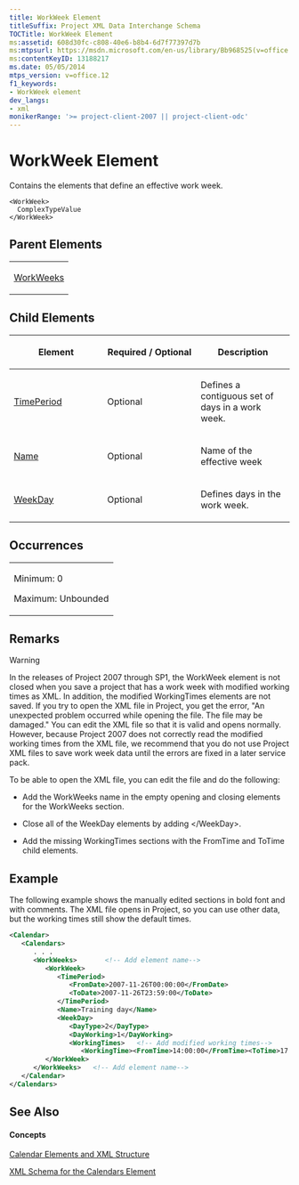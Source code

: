 ```yaml
---
title: WorkWeek Element
titleSuffix: Project XML Data Interchange Schema
TOCTitle: WorkWeek Element
ms:assetid: 608d30fc-c808-40e6-b8b4-6d7f77397d7b
ms:mtpsurl: https://msdn.microsoft.com/en-us/library/Bb968525(v=office.12)
ms:contentKeyID: 13188217
ms.date: 05/05/2014
mtps_version: v=office.12
f1_keywords:
- WorkWeek element
dev_langs:
- xml
monikerRange: '>= project-client-2007 || project-client-odc'
---
```


# WorkWeek Element




Contains the elements that define an effective work week.

    <WorkWeek>
      ComplexTypeValue
    </WorkWeek>

## Parent Elements

<table>
<colgroup>
<col style="width: 100%" />
</colgroup>
<tbody>
<tr class="odd">
<td><p><a href="workweeks-element.md">WorkWeeks</a></p></td>
</tr>
</tbody>
</table>

## Child Elements

<table>
<colgroup>
<col style="width: 33%" />
<col style="width: 33%" />
<col style="width: 33%" />
</colgroup>
<thead>
<tr class="header">
<th><p>Element</p></th>
<th><p>Required / Optional</p></th>
<th><p>Description</p></th>
</tr>
</thead>
<tbody>
<tr class="odd">
<td><p><a href="timeperiod-element-calendar.md">TimePeriod</a></p></td>
<td><p>Optional</p></td>
<td><p>Defines a contiguous set of days in a work week.</p></td>
</tr>
<tr class="even">
<td><p><a href="name-element.md">Name</a></p></td>
<td><p>Optional</p></td>
<td><p>Name of the effective week</p></td>
</tr>
<tr class="odd">
<td><p><a href="weekday-element.md">WeekDay</a></p></td>
<td><p>Optional</p></td>
<td><p>Defines days in the work week.</p></td>
</tr>
</tbody>
</table>

## Occurrences

<table>
<colgroup>
<col style="width: 100%" />
</colgroup>
<tbody>
<tr class="odd">
<td><p>Minimum: 0</p>
<p>Maximum: Unbounded</p></td>
</tr>
</tbody>
</table>

## Remarks


> [!WARNING]
> In the releases of Project 2007 through SP1, the WorkWeek element is not closed when you save a project that has a work week with modified working times as XML. In addition, the modified WorkingTimes elements are not saved. If you try to open the XML file in Project, you get the error, "An unexpected problem occurred while opening the file. The file may be damaged." You can edit the XML file so that it is valid and opens normally. However, because Project 2007 does not correctly read the modified working times from the XML file, we recommend that you do not use Project XML files to save work week data until the errors are fixed in a later service pack.


To be able to open the XML file, you can edit the file and do the following:

  - Add the WorkWeeks name in the empty opening and closing elements for the WorkWeeks section.

  - Close all of the WeekDay elements by adding \</WeekDay\>.

  - Add the missing WorkingTimes sections with the FromTime and ToTime child elements.

## Example

The following example shows the manually edited sections in bold font and with comments. The XML file opens in Project, so you can use other data, but the working times still show the default times.

``` xml
<Calendar>
   <Calendars>
      . . .
      <WorkWeeks>       <!-- Add element name-->
         <WorkWeek>
            <TimePeriod>
               <FromDate>2007-11-26T00:00:00</FromDate>
               <ToDate>2007-11-26T23:59:00</ToDate>
            </TimePeriod>
            <Name>Training day</Name>
            <WeekDay>
               <DayType>2</DayType>
               <DayWorking>1</DayWorking>
               <WorkingTimes>   <!-- Add modified working times-->
                  <WorkingTime><FromTime>14:00:00</FromTime><ToTime>17:00:00</ToTime></WorkingTime></WorkingTimes></WeekDay>    <!-- Add closing element -->
         </WorkWeek>
      </WorkWeeks>   <!-- Add element name-->
   </Calendar>
</Calendars>
```

## See Also

#### Concepts

[Calendar Elements and XML Structure](calendar-elements-and-xml-structure.md)

[XML Schema for the Calendars Element](xml-schema-for-the-calendars-element.md)

